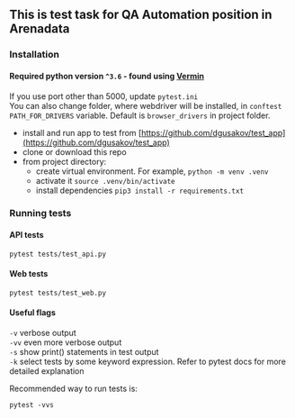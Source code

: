 ## This is test task for QA Automation position in Arenadata

### Installation
#### Required python version ```^3.6``` - found using [Vermin](https://github.com/netromdk/vermin)
If you use port other than 5000, update ```pytest.ini```\
You can also change folder, where webdriver will be installed, in ```conftest``` ```PATH_FOR_DRIVERS``` variable. Default is ```browser_drivers``` in project folder.
 - install and run app to test from [https://github.com/dgusakov/test_app](https://github.com/dgusakov/test_app)
 - clone or download this repo
 - from project directory:
    - create virtual environment. For example, ```python -m venv .venv```
    - activate it ```source .venv/bin/activate```
    - install dependencies ```pip3 install -r requirements.txt```

### Running tests
#### API tests
```
pytest tests/test_api.py
```
#### Web tests
```
pytest tests/test_web.py
```
#### Useful flags
```-v``` verbose output\
```-vv``` even more verbose output\
```-s``` show print() statements in test output\
```-k``` select tests by some keyword expression. Refer to pytest docs for more detailed explanation

Recommended way to run tests is:
```
pytest -vvs
```